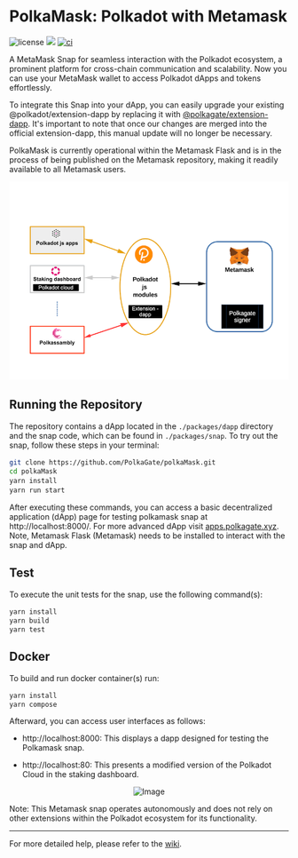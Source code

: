 # PolkaMask: Polkadot with Metamask
![license](https://img.shields.io/badge/License-Apache%202.0-blue?logo=apache&style=flat-square)
![](https://img.shields.io/github/issues-raw/PolkaGate/polkaMask)
[![ci](https://github.com/PolkaGate/polkaMask/actions/workflows/ci-workflow.yml/badge.svg)](https://github.com/PolkaGate/polkaMask/actions/workflows/ci-workflow.yml)

 A MetaMask Snap for seamless interaction with the Polkadot ecosystem, a prominent platform for cross-chain communication and scalability. Now you can use your MetaMask wallet to access Polkadot dApps and tokens effortlessly.

To integrate this Snap into your dApp, you can easily upgrade your existing @polkadot/extension-dapp by replacing it with [@polkagate/extension-dapp](https://www.npmjs.com/package/@polkagate/extension-dapp). It's important to note that once our changes are merged into the official extension-dapp, this manual update will no longer be necessary.

PolkaMask is currently operational within the Metamask Flask and is in the process of being published on the Metamask repository, making it readily available to all Metamask users.

<p align="center">
  <img src="https://raw.githubusercontent.com/Nick-1979/PolkadotJsPlusPictures/main/polkagate/polkamask%20small.bmp" alt="Image" width="600" />
</p>

## Running the Repository

The repository contains a  dApp located in the `./packages/dapp` directory and the snap code, which can be found in `./packages/snap`. To try out the snap, follow these steps in your terminal:

```bash
git clone https://github.com/PolkaGate/polkaMask.git
cd polkaMask
yarn install
yarn run start
```

After executing these commands, you can access a basic decentralized application (dApp) page for testing polkamask snap at http://localhost:8000/. For more advanced dApp visit [apps.polkagate.xyz](apps.polkagate.xyz). Note, Metamask Flask (Metamask) needs to be installed to interact with the snap and dApp.

## Test
To execute the unit tests for the snap, use the following command(s):

```
yarn install
yarn build
yarn test
```

## Docker

To build and run docker container(s) run:

```
yarn install
yarn compose
```
Afterward, you can access user interfaces as follows:

- http://localhost:8000: This displays a dapp designed for testing the Polkamask snap.

- http://localhost:80: This presents a modified version of the Polkadot Cloud in the staking dashboard.



<p align="center">
  <img src="https://raw.githubusercontent.com/PolkaGate/polkaMask/main/docs/images/simpleTransfer.png" alt="Image" width="1000" />
</p>

Note: This Metamask snap operates autonomously and does not rely on other extensions within the Polkadot ecosystem for its functionality.

---

For more detailed help, please refer to the [wiki](https://github.com/PolkaGate/polkaMask/wiki).

